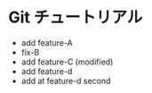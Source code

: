# Git チュートリアル

  - add feature-A
  - fix-B
  - add feature-C (modified)
  - add feature-d  
  - add at feature-d second

